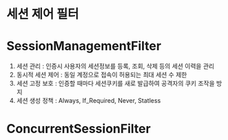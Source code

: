 세션 제어 필터
=================================================================
# SessionManagementFilter
1. 세션 관리 : 인증시 사용자의 세션정보를 등록, 조회, 삭제 등의 세션 이력을 관리   
2. 동시적 세션 제어 : 동일 계정으로 접속이 허용되는 최대 세션 수 제한
3. 세션 고정 보호 : 인증할 때마다 세션쿠키를 새로 발급하여 공격자의 쿠키 조작을 방지 
4. 세션 생성 정책 : Always, If_Required, Never, Statless  

# ConcurrentSessionFilter

